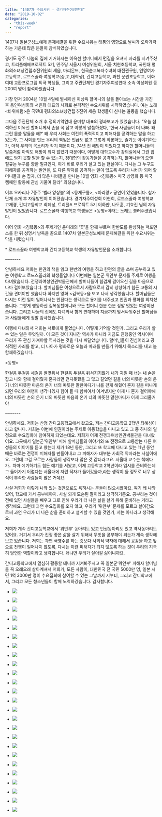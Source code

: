 ```yaml
---
title: "1407차 수요시위 - 경기자주여성연대"
date: "2019-10-02"
categories: 
  - "this-week"
  - "report"
---
```


1407차 일본군성노예제 문제해결을 위한 수요시위는 태풍의 영향으로 날씨가 오락가락하는 가운데 많은 분들이 참석하였습니다.

경기도 광주 나눔의 집에 기거하시는 이옥선 할머니께서 먼길을 오셔서 자리를 지켜주셨고, 트리플에에프로젝트 5기, 민주당 서울시 여성위원회, 서울 치현초등학교, 국민대 평화의소녀상건립추진위원회 세움, 마리몬드, 한국순교복자수녀회 대전관구원, 인명여자고등학교, 로드스꼴라 여행학교(중,고,대학생), 간디고등학교, 과천 문원초등학교, 이화여대 교환프로그램 외국 학생들, 그리고 주관단체인 경기자주여성연대 소속 여성회원 등 200여 명이 참석하였습니다.

가장 먼저 2004년 10월 4일에 별세하신 이상옥 할머니의 삶을 돌아보는 시간을 가진 후 용인여성회의 서은화 대표의 사회로 본격적인 수요시위를 시작하였습니다. 여는 노래 <바위처럼>은 국민대 평화의소녀상건립추진위 세움 학생들이 신나는 율동을 했습니다.

그다음 주관단체 소개 후 정의기억연대 윤미향 대표의 경과보고가 있었습니다. “오늘 참석하신 이옥선 할머니께서 손을 꼭 잡고 이렇게 말씀하셨다, ‘한국 사람들이 더 나빠. 왜 그런 몹쓸 말들을 해?’ 왜 우리 사회는 여전히 폭력적이고 피해자를 공격하는 말을 하고 있는가, 그 사회를 만든 우리의 책임은 언급도 없고 그렇게 희롱하듯, 즐기듯 이야기하는가, 아직 우리의 목소리가 작기 때문이다, 74년 전 해방이 되었다고 하지만 할머니들의 말씀처럼 아직도 해방이 되지 않았기 때문이다, 어떻게 대학교수가 강의실에서 그런 입에도 담지 못할 말을 할 수 있는지, 정대협의 활동가들을 공격하는지, 할머니들의 오랜 절규는 누구를 향한 절규인지, 이게 바로 우리가 살고 있는 현실이다. 다시는 그 누구도 피해자를 공격하는 발언을, 또 다른 약자를 공격하는 일이 없도록 우리가 나비가 되어 할머니들과 손 잡자, 더 많은 나비들을 만나는 10월 영화 <김복동> 미국 상영회 등 미국 캠페인 활동에 관심 기울여 달라” 외쳤습니다.

이후 오카리나 7중주 ‘벨라 앙상블’ 의 <뭉게구름>, <아리랑> 공연이 있었습니다. 참가단체 소개 후 자유발언이 이어졌습니다. 경기자주여성회 이현희, 로드스꼴라 여행학교 고재경, 간디고등학교 최혜성, 트리플A 프로젝트 5기 이하얀, 나도훈, 기효진 님의 자유발언이 있었습니다. 로드스꼴라 여행학교 학생들은 <동행>이라는 노래도 불러주셨습니다.

이어 영화 <김복동>의 주제가인 윤미래의 ‘꽃’을 함께 부르며 한반도를 완성하는 퍼포먼스를 한 뒤 성명서 낭독을 끝으로 1407차 일본군성노예제 문제해결을 위한 수요시위는 막을 내렸습니다.

\* 로드스꼴라 여행학교와 간디고등학교 학생의 자유발언문을 소개합니다.

\--------

안녕하세요 저희는 한권의 책을 읽고 한번의 여행을 하고 한편의 글을 쓰며 공부하고 있는 여행학교 로드스꼴라의 학생들입니다 이번에는 일본군 위안부 문제를 주제로 여행을 다녀왔습니다. 전쟁과여성인권박물관에서 할머니들이 힘겹게 걸어오신 길을 마음으로나마 걸어보았습니다. 할머님들은 여성으로서 사람으로서 감히 상상하기 힘든 고통의 시간을 견뎌야만 했습니다.하지만 영화 <김복동>을 보고 나서 생각했습니다. 할머님들은 다시는 이런 일이 일어나서는 안된다는 생각으로 용기를 내주셨고 인권과 평화를 외치셨습니다. 그렇게 행동하신 김복동할머니와 모든 할머니 한분 한분 정말 멋있는 여성이셨습니다. 그리고 나눔의 집에도 다녀와서 함께 연대하며 지금까지 맞서싸워주신 할머님들과 사람들에게 정말 감사했습니다.

여행에 다녀와서 저희는 서로에게 물었습니다. 어떻게 기억할 것인가. 그리고 우리가 할 수 있는 일은 무엇일까. 이 모든 것이 지나간 역사가 아니라 지금도 진행중인 역사이며 우리가 꼭 관심 가져야할 역사라는 것을 다시 깨달았습니다. 할머님들이 진심어리고 공식적인 사죄를 받고, 더 나아가 평화로운 오늘과 미래를 만들기 위해서 목소리를 내고 늘 함께하겠습니다.

<동행>

한걸음 두걸음 세걸음 발맞춰서 한걸음 두걸음 뒤쳐지지않게 내가 지칠 때 너는 내 손을 잡고 나와 함께 걸어줬지 혼자라면 걷지못했을 그 많고 길었던 길을 너의 따뜻한 손의 온기 너의 따뜻한 마음의 온기 너의 따뜻한 말한마디가 나를 걷게 해줬어 혼자 길을 떠나게되면 우리의 여행이 생각나겠지 힘이 들 때 함께여서 이겨냈지만 이제 나 혼자 걸어야해 너의 따뜻한 손의 온기 너의 따뜻한 마음의 온기 너의 따뜻한 말한마디가 이제 그리울거야

\--------

안녕하세요. 저희는 산청 간디고등학교에서 왔고요, 저는 간디고등학교 2학년 최혜성이라고 합니다. 저희는 이번에 인권이라는 주제로 이동학습을 다니고 있고 그 중 하나의 일정으로 수요집회에 참여하게 되었는데요. 저희가 어제 전쟁과여성인권박물관을 다녀왔어요. 그곳에서 일본군‘위안부’ 피해 할머님들의 이야기와 또 전쟁으로 고통받는 다른 여성들의 이야기를 듣고 왔는데 제가 18년 동안, 그리고 또 학교에 다니고 있는 11년 동안 배운 바로는 전쟁이 피해자를 만들어내고 그 피해자가 대부분 사회적 약자라는 사실이에요. 그런데 그걸 모르는 사람들이 생각보다 많은 것 같더라고요. 서울대 교수는 책에다가.. 차마 얘기하기도 힘든 얘기를 서놨고, 이제 고등학교 2학년이라 입시를 준비하는데 그 들어가기 어렵다는 서울대에 저런 작자가 들어갔을까,라는 생각이 들 정도로 너무 상식이 부족한 사람들이 많은 거예요.

사실 저희가 이렇게 나와 있는 것만으로도 욕하시는 분들이 많으시잖아요. 여기 왜 나와 있어, 학교에 가서 공부해야지. 사실 되게 모순된 말이라고 생각하거든요. 공부라는 것이 전에 있던 사실들을 배우고 그로 인해 우리가 더 나은 삶을 살기 위해 준비하는 거라고 생각해요. 그런데 과연 수요집회를 오지 않고, 우리가 ‘위안부’ 문제를 모르고 살아감으로써 과연 우리가 더 나은 삶을 준비하고 설계할 수 있을 것인가, 저는 아니라고 생각해요.

저희가 계속 간디고등학교에서 ‘위안부’ 동아리도 있고 인권동아리도 있고 역사동아리도 있어요. 거기서 우리가 진정 좋은 삶을 살기 위해서 무엇을 공부해야 되는가 계속 생각해 보고 있습니다. 저희는 과연 국영수를 하는 것보다 사회적 약자에 대해서 공감을 하고 앞으로 전쟁이 일어나지 않도록, 다시는 이런 피해자가 되지 않도록 하는 것이 우리의 지극히 당연한 역할이라고 생각합니다. 왜냐면 우리가 살아갈 삶이니까요.

간디고등학교에서 열심히 활동할 테니까 지켜봐주시고 꼭 일본군‘위안부’ 피해자 할머님들 꼭 오래오래 살아계셔서 저희가, 모든 사람이, 대한민국 전 국민 5000만 명, 일본 시민 1억 3000만 명이 수요집회에 참여할 수 있는 그날까지 저부터, 그리고 간디학교에서, 그리고 모든 청소년들이 함께 노력하겠습니다. 감사합니다.

- ![](https://womenandwar.net/kr/wp-content/uploads/2019/10/크기변환IMGP0681.jpg)
    
- ![](https://womenandwar.net/kr/wp-content/uploads/2019/10/크기변환IMGP0684.jpg)
    
- ![](https://womenandwar.net/kr/wp-content/uploads/2019/10/크기변환IMGP0710.jpg)
    
- ![](https://womenandwar.net/kr/wp-content/uploads/2019/10/크기변환IMGP0720.jpg)
    
- ![](https://womenandwar.net/kr/wp-content/uploads/2019/10/크기변환IMGP0723.jpg)
    
- ![](https://womenandwar.net/kr/wp-content/uploads/2019/10/크기변환IMGP0731.jpg)
    
- ![](https://womenandwar.net/kr/wp-content/uploads/2019/10/크기변환IMGP0745.jpg)
    
- ![](https://womenandwar.net/kr/wp-content/uploads/2019/10/크기변환IMGP0757.jpg)
    
- ![](https://womenandwar.net/kr/wp-content/uploads/2019/10/크기변환IMGP0766.jpg)
    
- ![](https://womenandwar.net/kr/wp-content/uploads/2019/10/크기변환IMGP0775.jpg)
    
- ![](https://womenandwar.net/kr/wp-content/uploads/2019/10/크기변환IMGP0790.jpg)
    
- ![](https://womenandwar.net/kr/wp-content/uploads/2019/10/크기변환IMGP0805.jpg)
    
- ![](https://womenandwar.net/kr/wp-content/uploads/2019/10/크기변환IMGP0815.jpg)
    
- ![](https://womenandwar.net/kr/wp-content/uploads/2019/10/크기변환IMGP0825.jpg)
    
- ![](https://womenandwar.net/kr/wp-content/uploads/2019/10/크기변환IMGP0829.jpg)
    
- ![](https://womenandwar.net/kr/wp-content/uploads/2019/10/크기변환IMGP0838.jpg)
    
- ![](https://womenandwar.net/kr/wp-content/uploads/2019/10/크기변환IMGP0843.jpg)
    
- ![](https://womenandwar.net/kr/wp-content/uploads/2019/10/크기변환IMGP0848.jpg)
    
- ![](https://womenandwar.net/kr/wp-content/uploads/2019/10/크기변환IMGP0852.jpg)
    
- ![](https://womenandwar.net/kr/wp-content/uploads/2019/10/크기변환IMGP0857.jpg)
    
- ![](https://womenandwar.net/kr/wp-content/uploads/2019/10/크기변환IMGP0864.jpg)
    
- ![](https://womenandwar.net/kr/wp-content/uploads/2019/10/크기변환IMGP0869.jpg)
    
- ![](https://womenandwar.net/kr/wp-content/uploads/2019/10/크기변환IMGP0876.jpg)
    
- ![](https://womenandwar.net/kr/wp-content/uploads/2019/10/크기변환IMGP0889.jpg)
    
- ![](https://womenandwar.net/kr/wp-content/uploads/2019/10/크기변환IMGP0912.jpg)
